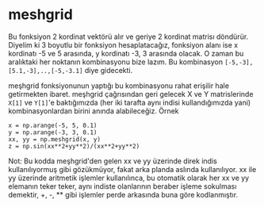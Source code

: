 # meshgrid

Bu fonksiyon 2 kordinat vektörü alır ve geriye 2 kordinat matrisı
döndürür. Diyelim ki 3 boyutlu bir fonksiyon hesaplatacağız, fonksiyon
alanı ise x kordinatı -5 ve 5 arasında, y kordinatı -3, 3 arasında
olacak. O zaman bu aralıktaki her noktanın kombinasyonu bize lazım. Bu
kombinasyon `[-5,-3], [5.1,-3],..,[-5,-3.1]` diye gidecekti.

meşhgrid fonksiyonunun yaptığı bu kombinasyonu rahat erişilir hale
getirmekten ibaret. meşhgrid çağrısından geri gelecek X ve Y
matrislerinde `X[1]` ve `Y[1]`'e baktığımızda (her iki tarafta aynı
indisi kullandığımızda yani) kombinasyonlardan birini anında
alabileceğiz. Örnek

```
x = np.arange(-5, 5, 0.1)
y = np.arange(-3, 3, 0.1)
xx, yy = np.meshgrid(x, y)
z = np.sin(xx**2+yy**2)/(xx**2+yy**2)
```

Not: Bu kodda meşhgrid'den gelen xx ve yy üzerinde direk indis
kullanılıyormuş gibi gözükmüyor, fakat arka planda aslında
kullanılıyor. xx ile yy üzerinde aritmetik işlemler kullanılınca, bu
otomatik olarak her xx ve yy elemanın teker teker, aynı indiste
olanlarının beraber işleme sokulması demektir, +, -, ** gibi işlemler
perde arkasında buna göre kodlanmıştır.




